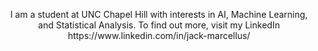 <p align="center"> I am a student at UNC Chapel Hill with interests in AI, Machine Learning, and Statistical Analysis. To find out more, visit my LinkedIn https://www.linkedin.com/in/jack-marcellus/
